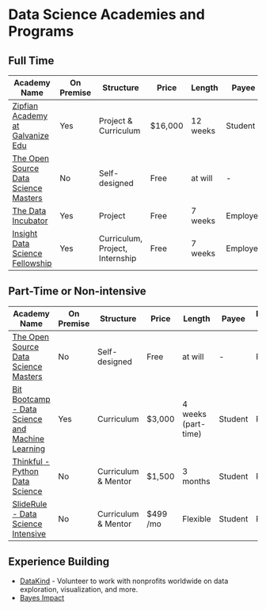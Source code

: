 # Data Science Academies and Programs

## Full Time

| Academy Name | On Premise | Structure | Price | Length | Payee | 
| ---- | ------ | ----- | ------ | -------- | --- |
| [Zipfian Academy at Galvanize Edu](http://www.zipfianacademy.com/) | Yes | Project & Curriculum | $16,000 | 12 weeks | Student |
| [The Open Source Data Science Masters](datasciencemasters.org) | No | Self-designed | Free | at will | - |
| [The Data Incubator](https://www.thedataincubator.com/) | Yes | Project | Free | 7 weeks | Employer |
| [Insight Data Science Fellowship](http://insightdatascience.com/) | Yes | Curriculum, Project, Internship | Free | 7 weeks | Employer |

## Part-Time or Non-intensive

| Academy Name | On Premise | Structure | Price | Length | Payee | Programming Language |
| ---- | ------ | ----- | ------ | -------- | --- | -- |
| [The Open Source Data Science Masters](datasciencemasters.org) | No | Self-designed | Free | at will | - | Python |
| [Bit Bootcamp - Data Science and Machine Learning](http://www.bitbootcamp.com/) | Yes | Curriculum | $3,000 | 4 weeks (part-time) | Student | Python |
| [Thinkful - Python Data Science](https://www.thinkful.com/courses/learn-data-science-online/) | No | Curriculum & Mentor | $1,500 | 3 months | Student | Python |
| [SlideRule - Data Science Intensive](https://www.mysliderule.com/workshops/data-science-intensive/) | No | Curriculum & Mentor | $499 /mo | Flexible | Student | Python |

## Experience Building
- [DataKind](http://www.datakind.org/) - Volunteer to work with nonprofits worldwide on data exploration, visualization, and more.
- [Bayes Impact](http://www.bayesimpact.org/)

